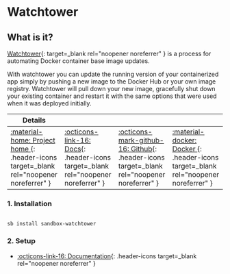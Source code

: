 # Watchtower

## What is it?

[Watchtower](https://containrrr.dev/watchtower/){: target=_blank rel="noopener noreferrer" } is a process for automating Docker container base image updates.

With watchtower you can update the running version of your containerized app simply by pushing a new image to the Docker Hub or your own image registry. Watchtower will pull down your new image, gracefully shut down your existing container and restart it with the same options that were used when it was deployed initially.

| Details     |             |             |             |
|-------------|-------------|-------------|-------------|
| [:material-home: Project home ](https://containrrr.dev/watchtower/){: .header-icons target=_blank rel="noopener noreferrer" } | [:octicons-link-16: Docs](https://containrrr.github.io/watchtower){: .header-icons target=_blank rel="noopener noreferrer" } | [:octicons-mark-github-16: Github](https://github.com/containrrr/watchtower){: .header-icons target=_blank rel="noopener noreferrer" } | [:material-docker: Docker ](https://hub.docker.com/r/containrrr/watchtower){: .header-icons target=_blank rel="noopener noreferrer" }|

### 1. Installation

``` shell

sb install sandbox-watchtower

```

### 2. Setup

- [:octicons-link-16: Documentation](https://containrrr.github.io/watchtower){: .header-icons target=_blank rel="noopener noreferrer" }
